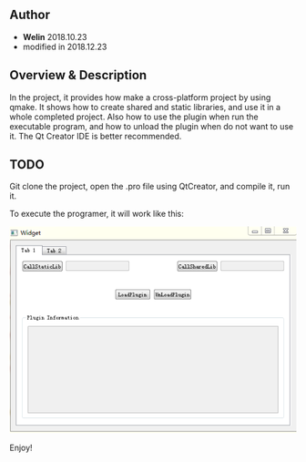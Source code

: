 ## Author
- **Welin**  2018.10.23
- modified in 2018.12.23

## Overview & Description
In the project, it provides how make a cross-platform project by using qmake.
It shows how to create shared and static libraries, and use it in a whole completed project.
Also how to use the plugin when run the executable program, and how to unload the plugin when do not want to use it.
The Qt Creator IDE is better recommended. 


## TODO
Git clone the project, open the .pro file using QtCreator, and compile it, run it.

To execute the programer, it will work like this:

![qt_pattern](docs/images/qt_pattern.PNG)

Enjoy!
